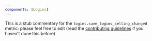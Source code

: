 ```yaml
---
components: [Logins]
---
```


This is a stub commentary for the `logins.save_logins_setting_changed` metric: please feel free to edit (read the
[contributing guidelines](https://github.com/mozilla/glean-annotations/blob/main/CONTRIBUTING.md)
if you haven't done this before)
